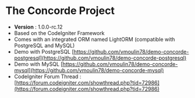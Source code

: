 # The Concorde Project
* **Version** : 1.0.0-rc.12
* Based on the CodeIgniter Framework
* Comes with an integrated ORM named LightORM (compatible with PostgreSQL and MySQL)
* Demo with PostgreSQL [https://github.com/vmoulin78/demo-concorde-postgresql](https://github.com/vmoulin78/demo-concorde-postgresql)
* Demo with MySQL [https://github.com/vmoulin78/demo-concorde-mysql](https://github.com/vmoulin78/demo-concorde-mysql)
* CodeIgniter Forum Thread : [https://forum.codeigniter.com/showthread.php?tid=72986](https://forum.codeigniter.com/showthread.php?tid=72986)